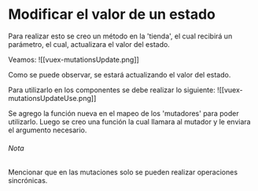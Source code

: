 # Modificar el valor de un estado
Para realizar esto se creo un método en la 'tienda', el cual recibirá un parámetro, el cual, actualizara el valor del estado.

Veamos:
![[vuex-mutationsUpdate.png]]

Como se puede observar, se estará actualizando el valor del estado.

Para utilizarlo en los componentes se debe realizar lo siguiente:
![[vuex-mutationsUpdateUse.png]]

Se agrego la función nueva en el mapeo de los 'mutadores' para poder utilizarlo. Luego se creo una función la cual llamara al mutador y le enviara el argumento necesario.

###### Nota
Mencionar que en las mutaciones solo se pueden realizar operaciones sincrónicas.